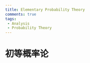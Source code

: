 ```yaml
---
title: Elementary Probability Theory
comments: true
tags:
 - Analysis
 - Probability Theory
---
```

#  初等概率论